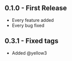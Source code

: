 ## 0.1.0 - First Release
* Every feature added
* Every bug fixed
## 0.3.1 - Fixed tags
* Added @yellow3

